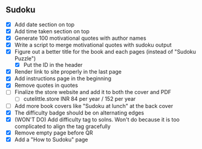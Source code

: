 ## Sudoku

-   [x] Add date section on top
-   [x] Add time taken section on top
-   [x] Generate 100 motivational quotes with author names
-   [x] Write a script to merge motivational quotes with sudoku output
-   [x] Figure out a better title for the book and each pages (instead of "Sudoku Puzzle")
    -   [x] Put the ID in the header
-   [x] Render link to site properly in the last page
-   [x] Add instructions page in the beginning
-   [x] Remove quotes in quotes
-   [ ] Finalize the store website and add it to both the cover and PDF
    -   [ ] cutelittle.store INR 84 per year / 152 per year
-   [ ] Add more book covers like "Sudoku at lunch" at the back cover
-   [x] The difficulty badge should be on alternating edges
-   [x] (WON'T DO) Add difficulty tag to solns. Won't do because it is too complicated to align the tag gracefully
-   [x] Remove empty page before QR
-   [x] Add a "How to Sudoku" page
